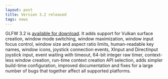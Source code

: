 ```yaml
---
layout: post
title: Version 3.2 released
tags: news
---
```


GLFW 3.2 is [available for download](download.html).  It adds support for Vulkan
surface creation, window mode switching, window maximization, window input focus
control, window size and aspect ratio limits, human-readable key names, window
icons, joystick connection events, XInput and DirectInput joystick input, event
waiting with timeout, 64-bit integer raw timer, context-less window creation,
run-time context creation API selection, adds simpler build-time configuration,
improved documentation and fixes for a large number of bugs that together
affect all supported platforms.

